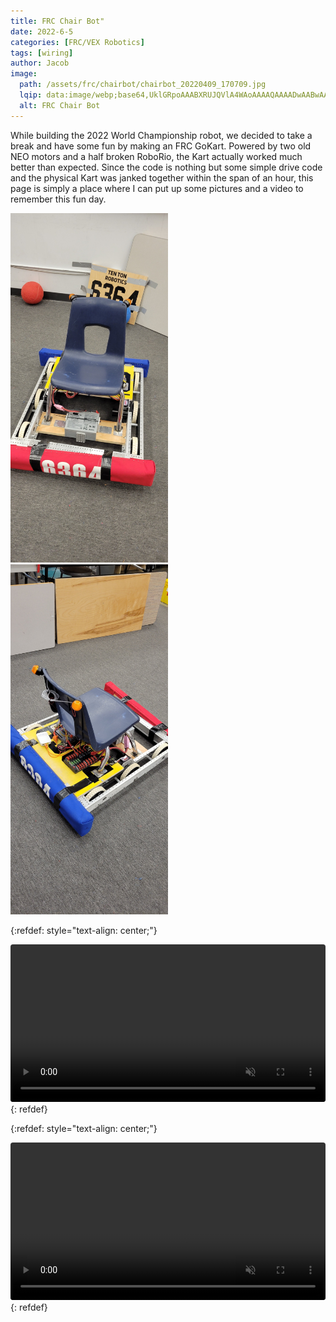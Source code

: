 ```yaml
---
title: FRC Chair Bot"
date: 2022-6-5
categories: [FRC/VEX Robotics]
tags: [wiring]
author: Jacob
image:
  path: /assets/frc/chairbot/chairbot_20220409_170709.jpg
  lqip: data:image/webp;base64,UklGRpoAAABXRUJQVlA4WAoAAAAQAAAADwAABwAAQUxQSDIAAAARL0AmbZurmr57yyIiqE8oiG0bejIYEQTgqiDA9vqnsUSI6H+oAERp2HZ65qP/VIAWAFZQOCBCAAAA8AEAnQEqEAAIAAVAfCWkAALp8sF8rgRgAP7o9FDvMCkMde9PK7euH5M1m6VWoDXf2FkP3BqV0ZYbO6NA/VFIAAAA
  alt: FRC Chair Bot
---
```


While building the 2022 World Championship robot, we decided to take a break and have some fun by making an FRC GoKart. Powered by two old NEO motors and a half broken RoboRio, the Kart actually worked much better than expected. Since the code is nothing but some simple drive code and the physical Kart was janked together within the span of an hour, this page is simply a place where I can put up some pictures and a video to remember this fun day.

<img src="/assets/frc/chairbot/chairbot_20220409_170705.jpg" style="max-width: 50%;"/>
<img src="/assets/frc/chairbot/chairbot_20220409_170709.jpg" style="max-width: 50%;"/>


{:refdef: style="text-align: center;"}
<div class="container">
  <div class="video">
    <video controls muted style="border-radius: 4px;" width="100%" preload="auto">
      <source src="/assets/frc/chairbot/20220603_162849 (1).mp4" type="video/mp4">
      Your browser does not support the video tag.
    </video>
  </div>
</div>
{: refdef}

{:refdef: style="text-align: center;"}
<div class="container">
  <div class="video">
    <video controls muted style="border-radius: 4px;" width="100%" preload="auto">
      <source src="/assets/frc/chairbot/Untitled video.mp4" type="video/mp4">
      Your browser does not support the video tag.
    </video>
  </div>
</div>
{: refdef}